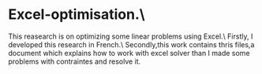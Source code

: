 # Excel-optimisation.\\
This reasearch is on optimizing some linear problems using Excel.\\
Firstly, I developed this research in French.\\
Secondly,this work contains thris files,a document which explains how to work with excel solver than I made some problems with contraintes and resolve it.
